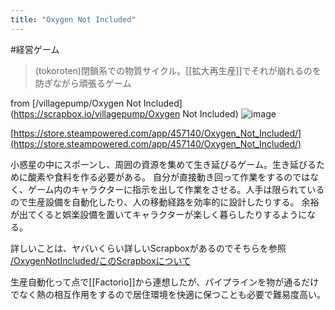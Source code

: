 ```yaml
---
title: "Oxygen Not Included"
---
```


#経営ゲーム
> (tokoroten)閉鎖系での物質サイクル。[[拡大再生産]]でそれが崩れるのを防ぎながら頑張るゲーム

from [/villagepump/Oxygen Not Included](https://scrapbox.io/villagepump/Oxygen Not Included)
![image](https://gyazo.com/e84095f96d795775e206426141530e43/thumb/1000)

[https://store.steampowered.com/app/457140/Oxygen_Not_Included/](https://store.steampowered.com/app/457140/Oxygen_Not_Included/)

小惑星の中にスポーンし、周囲の資源を集めて生き延びるゲーム。生き延びるために酸素や食料を作る必要がある。
自分が直接動き回って作業をするのではなく、ゲーム内のキャラクターに指示を出して作業をさせる。人手は限られているので生産設備を自動化したり、人の移動経路を効率的に設計したりする。
余裕が出てくると娯楽設備を置いてキャラクターが楽しく暮らしたりするようになる。

詳しいことは、ヤバいくらい詳しいScrapboxがあるのでそちらを参照
[/OxygenNotIncluded/このScrapboxについて](https://scrapbox.io/OxygenNotIncluded/このScrapboxについて)

生産自動化って点で[[Factorio]]から連想したが、パイプラインを物が通るだけでなく熱の相互作用をするので居住環境を快適に保つことも必要で難易度高い。